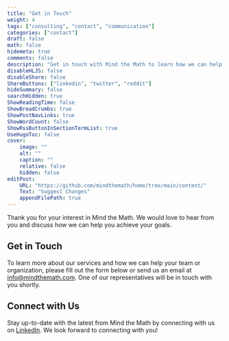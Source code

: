 ```yaml
---
title: "Get in Touch"
weight: 4
tags: ["consulting", "contact", "communication"]
categories: ["contact"]
draft: false
math: false
hidemeta: true
comments: false
description: "Get in touch with Mind the Math to learn how we can help you achieve your goals."
disableHLJS: false
disableShare: false
ShareButtons: ["linkedin", "twitter", "reddit"]
hideSummary: false
searchHidden: true
ShowReadingTime: false
ShowBreadCrumbs: true
ShowPostNavLinks: true
ShowWordCount: false
ShowRssButtonInSectionTermList: true
UseHugoToc: false
cover:
    image: ""
    alt: ""
    caption: ""
    relative: false
    hidden: false
editPost:
    URL: "https://github.com/mindthemath/home/tree/main/content/"
    Text: "Suggest Changes"
    appendFilePath: true
---
```


Thank you for your interest in Mind the Math. 
We would love to hear from you and discuss how we can help you achieve your goals.

## Get in Touch

To learn more about our services and how we can help your team or organization, please fill out the form below or send us an email at [info@mindthemath.com](mailto:info@mindthemath.com). 
One of our representatives will be in touch with you shortly.

## Connect with Us

Stay up-to-date with the latest from Mind the Math by connecting with us on [LinkedIn](https://www.linkedin.com/company/mind-the-math/). 
We look forward to connecting with you!
